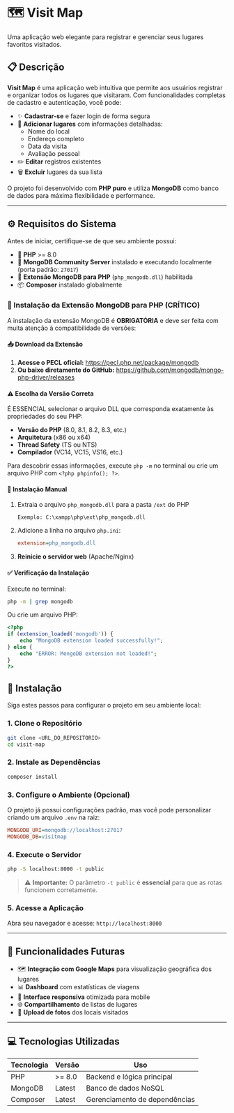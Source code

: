 # 🗺️ Visit Map

Uma aplicação web elegante para registrar e gerenciar seus lugares favoritos visitados.

## 📋 Descrição

**Visit Map** é uma aplicação web intuitiva que permite aos usuários registrar e organizar todos os lugares que visitaram. Com funcionalidades completas de cadastro e autenticação, você pode:

- ✨ **Cadastrar-se** e fazer login de forma segura
- 📍 **Adicionar lugares** com informações detalhadas:
  - Nome do local
  - Endereço completo
  - Data da visita
  - Avaliação pessoal
- ✏️ **Editar** registros existentes
- 🗑️ **Excluir** lugares da sua lista

O projeto foi desenvolvido com **PHP puro** e utiliza **MongoDB** como banco de dados para máxima flexibilidade e performance.

---

## ⚙️ Requisitos do Sistema

Antes de iniciar, certifique-se de que seu ambiente possui:

- 🐘 **PHP** >= 8.0
- 🍃 **MongoDB Community Server** instalado e executando localmente (porta padrão: `27017`)
- 🔌 **Extensão MongoDB para PHP** (`php_mongodb.dll`) habilitada
- 📦 **Composer** instalado globalmente

### 🔧 Instalação da Extensão MongoDB para PHP (CRÍTICO)

A instalação da extensão MongoDB é **OBRIGATÓRIA** e deve ser feita com muita atenção à compatibilidade de versões:

#### 📥 Download da Extensão

1. **Acesse o PECL oficial:** https://pecl.php.net/package/mongodb
2. **Ou baixe diretamente do GitHub:** https://github.com/mongodb/mongo-php-driver/releases

#### ⚠️ Escolha da Versão Correta

É ESSENCIAL selecionar o arquivo DLL que corresponda exatamente às propriedades do seu PHP:

- **Versão do PHP** (8.0, 8.1, 8.2, 8.3, etc.)
- **Arquitetura** (x86 ou x64)
- **Thread Safety** (TS ou NTS)
- **Compilador** (VC14, VC15, VS16, etc.)

Para descobrir essas informações, execute `php -m` no terminal ou crie um arquivo PHP com `<?php phpinfo(); ?>`.

#### 📁 Instalação Manual

1. Extraia o arquivo `php_mongodb.dll` para a pasta `/ext` do PHP
   ```
   Exemplo: C:\xampp\php\ext\php_mongodb.dll
   ```

2. Adicione a linha no arquivo `php.ini`:
   ```ini
   extension=php_mongodb.dll
   ```

3. **Reinicie o servidor web** (Apache/Nginx)

#### ✅ Verificação da Instalação

Execute no terminal:
```bash
php -m | grep mongodb
```

Ou crie um arquivo PHP:
```php
<?php
if (extension_loaded('mongodb')) {
    echo "MongoDB extension loaded successfully!";
} else {
    echo "ERROR: MongoDB extension not loaded!";
}
?>
```

## 🚀 Instalação

Siga estes passos para configurar o projeto em seu ambiente local:

### 1. Clone o Repositório
```bash
git clone <URL_DO_REPOSITORIO>
cd visit-map
```

### 2. Instale as Dependências
```bash
composer install
```

### 3. Configure o Ambiente (Opcional)
O projeto já possui configurações padrão, mas você pode personalizar criando um arquivo `.env` na raiz:

```ini
MONGODB_URI=mongodb://localhost:27017
MONGODB_DB=visitmap
```

### 4. Execute o Servidor
```bash
php -S localhost:8000 -t public
```

> ⚠️ **Importante:** O parâmetro `-t public` é **essencial** para que as rotas funcionem corretamente.

### 5. Acesse a Aplicação
Abra seu navegador e acesse: `http://localhost:8000`

---

## 🔮 Funcionalidades Futuras

- 🗺️ **Integração com Google Maps** para visualização geográfica dos lugares
- 📊 **Dashboard** com estatísticas de viagens
- 📱 **Interface responsiva** otimizada para mobile
- 🌐 **Compartilhamento** de listas de lugares
- 📸 **Upload de fotos** dos locais visitados

---

## 💻 Tecnologias Utilizadas

| Tecnologia | Versão | Uso |
|------------|--------|-----|
| PHP | >= 8.0 | Backend e lógica principal |
| MongoDB | Latest | Banco de dados NoSQL |
| Composer | Latest | Gerenciamento de dependências |

